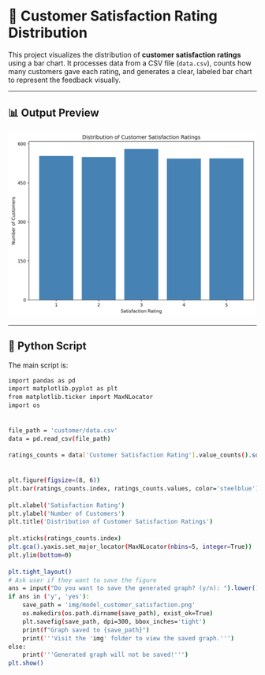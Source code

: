 # 🌟 Customer Satisfaction Rating Distribution

This project visualizes the distribution of **customer satisfaction ratings** using a bar chart. It processes data from a CSV file (`data.csv`), counts how many customers gave each rating, and generates a clear, labeled bar chart to represent the feedback visually.

---

## 📊 Output Preview

![Customer Satisfaction Bar Chart](https://raw.githubusercontent.com/bhuvanesh-m-dev/ds-intern-unified-mentor/refs/heads/main/customer/img/model_customer_satisfaction.png)

---

## 🐍 Python Script

The main script is:

```bash
import pandas as pd
import matplotlib.pyplot as plt
from matplotlib.ticker import MaxNLocator
import os


file_path = 'customer/data.csv'
data = pd.read_csv(file_path)

ratings_counts = data['Customer Satisfaction Rating'].value_counts().sort_index()


plt.figure(figsize=(8, 6))
plt.bar(ratings_counts.index, ratings_counts.values, color='steelblue')

plt.xlabel('Satisfaction Rating')
plt.ylabel('Number of Customers')
plt.title('Distribution of Customer Satisfaction Ratings')

plt.xticks(ratings_counts.index)
plt.gca().yaxis.set_major_locator(MaxNLocator(nbins=5, integer=True))
plt.ylim(bottom=0) 

plt.tight_layout()
# Ask user if they want to save the figure
ans = input("Do you want to save the generated graph? (y/n): ").lower()
if ans in ('y', 'yes'):
    save_path = 'img/model_customer_satisfaction.png'
    os.makedirs(os.path.dirname(save_path), exist_ok=True)
    plt.savefig(save_path, dpi=300, bbox_inches='tight')
    print(f"Graph saved to {save_path}")
    print('''Visit the 'img' folder to view the saved graph.''')
else:
    print('''Generated graph will not be saved!''')
plt.show()
